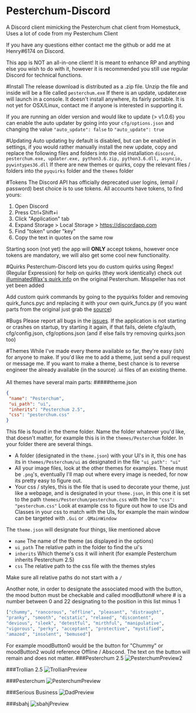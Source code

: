 # Pesterchum-Discord

A Discord client mimicking the Pesterchum chat client from Homestuck, Uses a lot of code from my Pesterchum Client

If you have any questions either contact me the github or add me at Henry#6174 on Discord.

This app is NOT an all-in-one client! It is meant to enhance RP and anything else you wish to do with it, however
it is recommended you still use regular Discord for technical functions.

#Install
The release download is distributed as a .zip file. Unzip the file and inside will be a file called `pesterchum.exe`
If there is an update, updater.exe will launch in a console.
It doesn't install anywhere, its fairly portable. It is not yet for OSX/Linux, contact me if anyone is interested in 
supporting it.

If you are running an older version and would like to update (> v1.0.6) you can enable the auto updater
by going into your `cfg/options.json` and changing the value `"auto_update": false` to `"auto_update": true`

#Updating
Auto updating by default is disabled, but can be enabled in settings, if you would rather manually install the new
update, copy and replace the following files and folders into the old installation
`discord, pesterchum.exe, updater.exe, python3.6.zip, python3.6.dll, asyncio, pywintypes36.dll`
If there are new themes or quirks, copy the relevant files / folders into the `pyquirks` folder and the `themes` folder

#Tokens
The Discord API has officially deprecated user logins, (email / password) best choice is to use tokens. All accounts
have tokens, to find yours:

1. Open Discord
2. Press Ctrl+Shift+i
3. Click "Application" tab
4. Expand Storage > Local Storage > https://discordapp.com
5. Find "token" under "key"
6. Copy the text in quotes on the same row

Starting soon (not yet) the app will **ONLY** accept tokens, however once tokens are mandatory, we will also
get some cool new functionality.

#Quirks
Pesterchum-Discord lets you do custom quirks using Regex! (Regular Expression) for help on quirks (they work identically) check out
[illuminatedWax's quirk info](https://github.com/illuminatedwax/pesterchum#quirks-1) on the original Pesterchum. Misspeller has not yet been added

Add custom quirk commands by going to the pyquirks folder and removing quirk_funcs.pyc and replacing it with your own quirk_funcs.py
(if you want parts from the original just grab the [source](https://github.com/henry232323/Pesterchum-Discord/blob/master/pyquirks/quirk_funcs.py))

#Bugs
Please report all bugs in the [issues](https://github.com/henry232323/Pesterchum-Discord/issues). 
If the application is not starting or crashes on startup, try starting it again, if that fails, 
delete cfg/auth, cfg/config.json, cfg/options.json (and if else fails try removing quirks.json too)

#Themes
While I've made every theme available so far, they're easy (ish) for anyone to make. If you'd like
me to add a theme, just send a pull request or message me.
If you want to make a theme, best chance is to reverse engineer the already available (in the source) 
.ui files of an existing theme.
 <br /><br />
All themes have several main parts:
#####theme.json
 ```json
{
  "name": "Pesterchum",
  "ui_path": "ui",
  "inherits": "Pesterchum 2.5",
  "css": "pesterchum.css"
}
 ```
 This file is found in the theme folder. Name the folder whatever you'd like, that doesn't matter, 
 for example this is in the `themes/Pesterchum` folder. 
 In your folder there are several things. 
 - A folder (designated in the `theme.json`) with your UI's in it, 
 this one has its in `themes/Pesterchum/ui` as designated in the file `"ui_path": "ui"` 
 - All your image files, look at the other themes for examples. These must be `.png`'s, eventually 
 I'll map out where every image is needed, for now its pretty easy to figure out.
 - Your css / styles, this is the file that is used to decorate your theme, just like a webpage, and
 is designated in your `theme.json`, in this one it is set to the path `themes/Pesterchum/pesterchum.css`
 with the line `"css": "pesterchum.css"` Look at example css to figure out how to use IDs and Classes 
 in your css to match with the UIs, for example the main window can be targeted with `.Gui` or `.QMainWindow`
 
 The `theme.json` will designate four things, like mentioned above
 - `name` The name of the theme (as displayed in the options)
 - `ui_path` The relative path in the folder to find the ui's
 - `inherits` Which theme's css it will inherit (for example Pesterchum inherits Pesterchum 2.5)
 - `css` The relative path to the css file with the themes styles
 
 Make sure all relative paths do not start with a `/` 
 
 Another note, in order to designate the associated mood with the button, the mood button must be 
 checkable and called moodButton# where # is a number between 0 and 22 designating to the position in this list minus 1
 ```python
 ["chummy", "rancorous", "offline", "pleasant", "distraught",
 "pranky", "smooth", "ecstatic", "relaxed", "discontent",
 "devious", "sleek", "detestful", "mirthful", "manipulative",
 "vigorous", "perky", "acceptant", "protective", "mystified",
 "amazed", "insolent", "bemused"]
 ```
 For example moodButton0 would be the button for "Chummy" or moodButton2 would reference Offline / Abscond.
 The text on the button will remain and does not matter.
###Pesterchum 2.5
![PesterchumPreview2](https://raw.githubusercontent.com/henry232323/Pesterchum-Discord/master/resources/pesterchum2.5-preview.png)

###Trollian 2.5
![TrollianPreview](https://raw.githubusercontent.com/henry232323/Pesterchum-Discord/master/resources/trollian2.5-preview.png)

###Pesterchum
![PesterchumPreview](https://raw.githubusercontent.com/henry232323/Pesterchum-Discord/master/resources/pesterchum-preview.png)

###Serious Business
![DadPreview](https://raw.githubusercontent.com/henry232323/Pesterchum-Discord/master/resources/dad-preview.png)

###sbahj
![sbahjPreview](https://raw.githubusercontent.com/henry232323/Pesterchum-Discord/master/resources/sbahj-preview.png)

